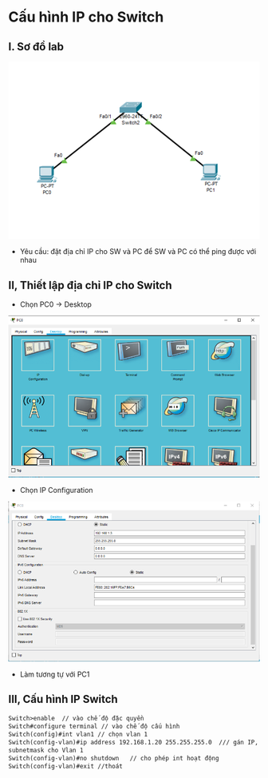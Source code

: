 # Cấu hình IP cho Switch
## I. Sơ đồ lab 

![](/VMware/image/1.png)

- Yêu cầu: đặt địa chỉ IP cho SW và PC để SW và PC có thể ping được với nhau

## II, Thiết lập địa chỉ IP cho Switch
- Chọn PC0 -> Desktop

![](/VMware/image/2.png)

- Chọn IP Configuration

![](/VMware/image/3.png)

- Làm tương tự với PC1

## III, Cấu hình IP Switch
```
Switch>enable  // vào chế độ đặc quyền
Switch#configure terminal // vào chế độ cấu hình 
Switch(config)#int vlan1 // chọn vlan 1
Switch(config-vlan)#ip address 192.168.1.20 255.255.255.0  /// gán IP, subnetmask cho Vlan 1
Switch(config-vlan)#no shutdown   // cho phép int hoạt động 
Switch(config-vlan)#exit //thoát
```



